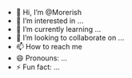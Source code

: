 - 👋 Hi, I’m @Morerish
- 👀 I’m interested in ...
- 🌱 I’m currently learning ...
- 💞️ I’m looking to collaborate on ...
- 📫 How to reach me 
- 😄 Pronouns: ...
- ⚡ Fun fact: ...

<!---
Morerish/Morerish is a ✨ special ✨ repository because its `README.md` (this file) appears on your GitHub profile.
You can click the Preview link to take a look at your changes.
--->

